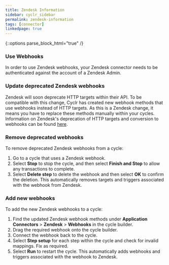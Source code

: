 ```yaml
---
title: Zendesk Information
sidebar: cyclr_sidebar
permalink: zendesk-information
tags: [connector]
linkedpage: true
---
```

{::options parse_block_html="true" /}
<section class="card">

### Use Webhooks

In order to use Zendesk webhooks, your Zendesk connector needs to be authenticated against the account of a Zendesk Admin. 

### Update deprecated Zendesk webhooks

Zendesk will soon deprecate HTTP targets within their API. To be compatible with this change, Cyclr has created new webhook methods that use webhooks instead of HTTP targets. As this is a Zendesk change, it means you have to replace these methods manually within your cycles. Information on Zendesk's deprecation of HTTP targets and conversion to webhooks can be found [here](https://support.zendesk.com/hc/en-us/articles/4408826284698-Announcing-the-deprecation-of-HTTP-targets-and-conversion-to-webhooks).

### Remove deprecated webhooks

To remove deprecated Zendesk webhooks from a cycle:

1. Go to a cycle that uses a Zendesk webhook.
2. Select **Stop** to stop the cycle, and then select **Finish and Stop** to allow any transactions to complete.
3. Select **Delete step** to delete the webhook and then select **OK** to confirm the deletion. This automatically removes targets and triggers associated with the webhook from Zendesk.

### Add new webhooks

To add the new Zendesk webhooks to a cycle:

1. Find the updated Zendesk webhook methods under **Application Connectors** > **Zendesk** > **Webhooks** in the cycle builder.
2. Drag the required webhook onto the cycle builder.
3. Connect the webhook back to the cycle.
4. Select **Step setup** for each step within the cycle and check for invalid mappings. Fix as required.
5. Select **Run** to restart the cycle. This automatically adds webhooks and triggers associated with the webhook to Zendesk.

</section>
